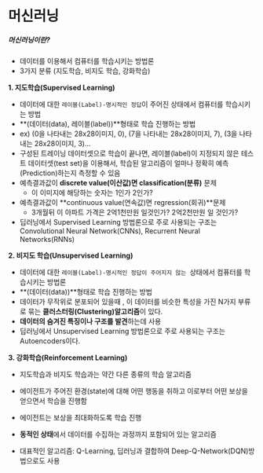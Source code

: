 <h1>
    머신러닝
</h1>

<h5>
    머신러닝이란?
</h5>

- 데이터를 이용해서 컴퓨터를 학습시키는 방법론
- 3가지 분류 (지도학습, 비지도 학습, 강화학습)



**1. 지도학습(Supervised Learning)**

- 데이터에 대한 `레이블(Label)-명시적인 정답`이 주어진 상태에서 컴퓨터를  학습시키는 방법
- **(데이터(data), 레이블(label))**형태로 학습 진행하는 방법
- ex) (0을 나타내는 28x28이미지, 0), (7을 나타내는 28x28이미지, 7), (3을 나타내는 28x28이미지, 3)...
- 구성된 트레이닝 데이터셋으로 학습이 끝나면, 레이블(label)이 지정되지 않은 테스트 데이터셋(test set)을 이용해서, 학습된 알고리즘이 얼마나 정확히 예측(Prediction)하는지 측정할 수 있음
- 예측결과값이 **discrete value(이산값)면 classification(분류)** 문제 
  - 이 이미지에 해당하는 숫자는 1인가 2인가?
- 예측결과값이 **continuous value(연속값)면 regression(회귀)**문제 
  - 3개월뒤 이 아파트 가격은 2억1천만원 일것인가? 2억2천만원 일 것인가?
- 딥러닝에서 Supervised Learning 방법론으로 주로 사용되는 구조는 Convolutional Neural Network(CNNs), Recurrent Neural Networks(RNNs)



**2. 비지도 학습(Unsupervised Learning)**

- 데이터에 대한 `레이블(Label)-명시적인 정답이 주어지지 않는 `상태에서 컴퓨터를 학습시키는 방법론
- **(데이터(data))**형태로 학습 진행하는 방법
- 데이터가 무작위로 분포되어 있을때 , 이 데이터를 비슷한 특성을 가진 N가지 부류로 묶는 **클러스터링(Clustering)알고리즘**이 있다.
- **데이터의 숨겨진 특징이나 구조를 발견**하는데 사용
- 딥러닝에서 Unsupervised Learning 방법론으로 주로 사용되는 구조는 Autoencoders이다.



**3. 강화학습(Reinforcement Learning)**

- 지도학습과 비지도 학습과는 약간 다른 종류의 학습 알고리즘

- 에이전트가 주어진 환경(state)에 대해 어떤 행동을 취하고 이로부터 어떤 보상을 얻으면서 학습을 진행함

- 에이전트는 보상을 최대화하도록 학습 진행

- **동적인 상태**에서 데이터를 수집하는 과정까지 포함되어 있는 알고리즘

- 대표적인 알고리즘: Q-Learning, 딥러닝과 결합하여 Deep-Q-Network(DQN)방법으로도 사용

  





